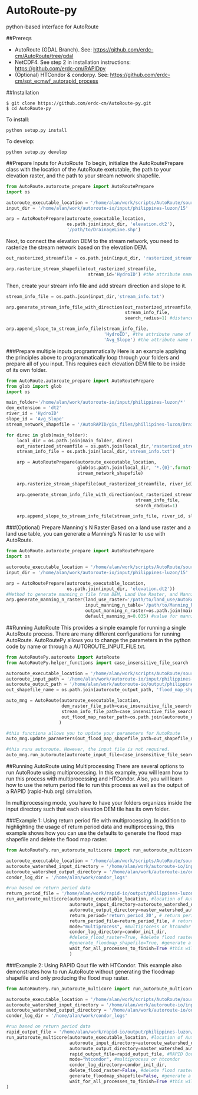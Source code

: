 # AutoRoute-py
python-based interface for AutoRoute

##Prereqs
- AutoRoute (GDAL Branch). See: https://github.com/erdc-cm/AutoRoute/tree/gdal
- NetCDF4. See step 2 in installation instructions: https://github.com/erdc-cm/RAPIDpy
- (Optional) HTCondor & condorpy. See: https://github.com/erdc-cm/spt_ecmwf_autorapid_process

##Installation
```
$ git clone https://github.com/erdc-cm/AutoRoute-py.git
$ cd AutoRoute-py
```
To install:
```
python setup.py install
```
To develop:
```
python setup.py develop
```

##Prepare Inputs for AutoRoute
To begin, initialize the AutoRoutePrepare class with the location of the AutoRoute
exetutable, the path to your elevation raster, and the path to your stream network
shapefile.

```python
from AutoRoute.autoroute_prepare import AutoRoutePrepare
import os

autoroute_executable_location = '/home/alan/work/scripts/AutoRoute/source_code/autoroute'
input_dir = '/home/alan/work/autoroute-io/input/philippines-luzon/15'

arp = AutoRoutePrepare(autoroute_executable_location,
                       os.path.join(input_dir, 'elevation.dt2'),
                       '/path/to/DrainageLine.shp')
```

Next, to connect the elevation DEM to the stream network, you need to rasterize the
stream network based on the elevation DEM.

```python
out_rasterized_streamfile = os.path.join(input_dir, 'rasterized_streamfile.tif')

arp.rasterize_stream_shapefile(out_rasterized_streamfile,
                               stream_id='HydroID') #the attribute name of the stream ID used for RAPID
```

Then, create your stream info file and add stream direction and slope to it.

```python
stream_info_file = os.path.join(input_dir,'stream_info.txt')

arp.generate_stream_info_file_with_direction(out_rasterized_streamfile,
                                             stream_info_file,
                                             search_radius=1) #distance to search for stream direction in meters

arp.append_slope_to_stream_info_file(stream_info_file,
                                     'HydroID', #the attribute name of the stream ID used for RAPID
                                     'Avg_Slope') #the attribute name of the stream slope
```

###Prepare multiple inputs programmatically
Here is an example applying the principles above to programmatically loop
through your folders and prepare all of you input. This requires each elevation DEM
file to be inside of its own folder.

```python
from AutoRoute.autoroute_prepare import AutoRoutePrepare
from glob import glob
import os

main_folder='/home/alan/work/autoroute-io/input/philippines-luzon/*'
dem_extension = 'dt2'
river_id = 'HydroID'
slope_id = 'Avg_Slope'
stream_network_shapefile = '/AutoRAPID/gis_files/phillipines-luzon/DrainageLine.shp'

for direc in glob(main_folder):
    local_dir = os.path.join(main_folder, direc)
    out_rasterized_streamfile = os.path.join(local_dir,'rasterized_streamfile.tif')
    stream_info_file = os.path.join(local_dir,'stream_info.txt')

    arp = AutoRoutePrepare(autoroute_executable_location,
                           glob(os.path.join(local_dir, '*.{0}'.format(dem_extension)))[0],
                           stream_network_shapefile)

    arp.rasterize_stream_shapefile(out_rasterized_streamfile, river_id)

    arp.generate_stream_info_file_with_direction(out_rasterized_streamfile,
                                                 stream_info_file,
                                                 search_radius=1)

    arp.append_slope_to_stream_info_file(stream_info_file, river_id, slope_id)
```

###(Optional) Prepare Manning's N Raster
Based on a land use raster and a land use table, you can generate a Manning’s N raster to use with AutoRoute.

```python
from AutoRoute.autoroute_prepare import AutoRoutePrepare
import os

autoroute_executable_location = '/home/alan/work/scripts/AutoRoute/source_code/autoroute'
input_dir = '/home/alan/work/autoroute-io/input/philippines-luzon/15'

arp = AutoRoutePrepare(autoroute_executable_location,
                       os.path.join(input_dir, 'elevation.dt2'))
#Method to generate manning_n file from DEM, Land Use Raster, and Manning N Table with new AutoRoute
arp.generate_manning_n_raster(land_use_raster='/path/to/land_use/AutoRAPID_LULC.tif',
                              input_manning_n_table='/path/to/Manning_N_Values/AR_Manning_n_for_NLCD_LOW.txt',
                              output_manning_n_raster=os.path.join(main_dir, 'manning_n.tif'),
                              default_manning_n=0.035) #value for manning's n to be used in raster if no value found in table
```


##Running AutoRoute
This provides a simple example for running a single AutoRoute process. There are many different configurations for
running AutoRoute. AutoRoutePy allows you to change the parameters in the python code by name or through a 
AUTOROUTE_INPUT_FILE.txt.

```python
from AutoRoutePy.autoroute import AutoRoute
from AutoRoutePy.helper_functions import case_insensitive_file_search

autoroute_executable_location = '/home/alan/work/scripts/AutoRoute/source_code/autoroute'
autoroute_input_path = '/home/alan/work/autoroute-io/input/philippines-luzon/15'
autoroute_output_path = '/home/alan/work/autoroute-io/output/philippines-luzon/15'
out_shapefile_name = os.path.join(autoroute_output_path, 'flood_map_shp.tif')

auto_mng = AutoRoute(autoroute_executable_location,
                     dem_raster_file_path=case_insensitive_file_search(autoroute_input_path, r'elevation\.tiff'),
                     stream_info_file_path=case_insensitive_file_search(autoroute_input_path, r'stream_info\.txt'),
                     out_flood_map_raster_path=os.path.join(autoroute_output_path, 'flood_map.tif')
                    )

#this functiona allows you to update your parameters for AutoRoute            
auto_mng.update_parameters(out_flood_map_shapefile_path=out_shapefile_name)

#this runs autoroute. However, the input file is not required.
auto_mng.run_autoroute(autoroute_input_file=case_insensitive_file_search(autoroute_input_path, r'AUTOROUTE_INPUT_FILE\.txt'))
```

##Running AutoRoute using Multiprocessing
There are several options to run AutoRoute using multiprocessing. In this example, you will learn how to run
this process with multiprocessing and HTCondor. Also, you will learn how to use the return period file to 
run this process as well as the output of a RAPID (rapid-hub.org) simulation.

In multiprocessing mode, you have to have your folders organizes inside the input directory such that each
elevation DEM tile has its own folder.


###Example 1: Using return period file with multiprocessing.
In addition to highlighting the usage of return period data and multiprocessing, this example shows
how you can use the defaults to generate the flood map shapefile and delete the flood map raster.

```python
from AutoRoutePy.run_autoroute_multicore import run_autoroute_multicore

autoroute_executable_location = '/home/alan/work/scripts/AutoRoute/source_code/autoroute'
autoroute_watershed_input_directory = '/home/alan/work/autoroute-io/input/philippines-luzon'
autoroute_watershed_output_directory = '/home/alan/work/autoroute-io/output/philippines-luzon' 
condor_log_dir = '/home/alan/work/condor_logs'

#run based on return period data
return_period_file = '/home/alan/work/rapid-io/output/philippines-luzon/return_periods.nc'
run_autoroute_multicore(autoroute_executable_location, #location of AutoRoute executable
                        autoroute_input_directory=autoroute_watershed_directory_path, #path to AutoRoute input directory
                        autoroute_output_directory=master_watershed_autoroute_output_directory, #path to AutoRoute output directory
                        return_period='return_period_20', # return period name in return period file
                        return_period_file=return_period_file, # return period file generated from RAPID historical run
                        mode="multiprocess", #multiprocess or htcondor
                        condor_log_directory=condor_init_dir,
                        #delete_flood_raster=True, #delete flood raster generated (default is True)
                        #generate_floodmap_shapefile=True, #generate a flood map shapefile (default is True)
                        wait_for_all_processes_to_finish=True #this will wait for all processes to finish
                        )

```

###Example 2: Using RAPID Qout file with HTCondor.
This example also demonstrates how to run AutoRoute without generating the floodmap shapefile and 
only producing the flood map raster.

```python
from AutoRoutePy.run_autoroute_multicore import run_autoroute_multicore

autoroute_executable_location = '/home/alan/work/scripts/AutoRoute/source_code/autoroute'
autoroute_watershed_input_directory = '/home/alan/work/autoroute-io/input/philippines-luzon'
autoroute_watershed_output_directory = '/home/alan/work/autoroute-io/output/philippines-luzon' 
condor_log_dir = '/home/alan/work/condor_logs'

#run based on return period data
rapid_output_file = '/home/alan/work/rapid-io/output/philippines-luzon/Qout_lis_1980to2014.nc'
run_autoroute_multicore(autoroute_executable_location, #location of AutoRoute executable
                        autoroute_input_directory=autoroute_watershed_directory_path, #path to AutoRoute input directory
                        autoroute_output_directory=master_watershed_autoroute_output_directory, #path to AutoRoute output directory
                        rapid_output_file=rapid_output_file, #RAPID Qout file from simulation
                        mode="htcondor", #multiprocess or htcondor
                        condor_log_directory=condor_init_dir,
                        delete_flood_raster=False, #delete flood raster generated (default is True)
                        generate_floodmap_shapefile=False, #generate a flood map shapefile (default is True)
                        wait_for_all_processes_to_finish=True #this will wait for all processes to finish
)

```
